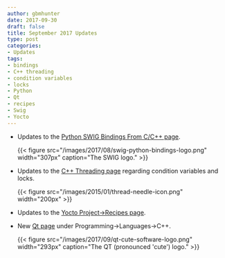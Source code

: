 ```yaml
---
author: gbmhunter
date: 2017-09-30
draft: false
title: September 2017 Updates
type: post
categories:
- Updates
tags:
- bindings
- C++ threading
- condition variables
- locks
- Python
- Qt
- recipes
- Swig
- Yocto
---
```



* Updates to the [Python SWIG Bindings From C/C++ page](/programming/languages/python/python-swig-bindings-from-cplusplus).  

	{{< figure src="/images/2017/08/swig-python-bindings-logo.png" width="307px" caption="The SWIG logo."  >}}

* Updates to the [C++ Threading page](/programming/languages/c-plus-plus/threading) regarding condition variables and locks.  

	{{< figure src="/images/2015/01/thread-needle-icon.png" width="200px" >}}

* Updates to the [Yocto Project->Recipes page](/programming/embedded-linux/yocto-project/yocto-recipes/).  

* New [Qt page](/programming/languages/c-plus-plus/qt-cute) under Programming->Languages->C++.  

	{{< figure src="/images/2017/09/qt-cute-software-logo.png" width="293px" caption="The QT (pronounced 'cute') logo."  >}}